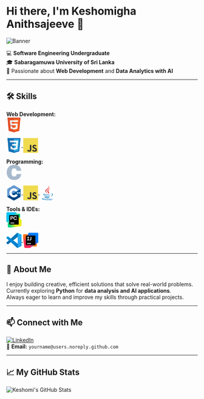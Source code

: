 # Hi there, I'm Keshomigha Anithsajeeve 👋

![Banner](https://user-images.githubusercontent.com/74038190/216651745-bf6f7f08-4821-4a5a-8f4d-28f3dc5a708b.gif)

💻 **Software Engineering Undergraduate**  
🎓 **Sabaragamuwa University of Sri Lanka**  
🚀 Passionate about **Web Development** and **Data Analytics with AI**  

---

## 🛠 Skills
**Web Development:**  
<a href="https://developer.mozilla.org/en-US/docs/Web/HTML" target="_blank">
  <img src="https://raw.githubusercontent.com/devicons/devicon/master/icons/html5/html5-original.svg" alt="HTML5" width="40" style="vertical-align:middle" />
</a>

<a href="https://developer.mozilla.org/en-US/docs/Web/CSS" target="_blank">
  <img src="https://raw.githubusercontent.com/devicons/devicon/master/icons/css3/css3-original.svg" alt="CSS3" width="40" style="vertical-align:middle" />
</a>

<a href="https://developer.mozilla.org/en-US/docs/Web/JavaScript" target="_blank">
  <img src="https://raw.githubusercontent.com/devicons/devicon/master/icons/javascript/javascript-original.svg" alt="JavaScript" width="40" style="vertical-align:middle" />
</a>


**Programming:**  
<a href="https://en.wikipedia.org/wiki/C_(programming_language)" target="_blank">
  <img src="https://raw.githubusercontent.com/devicons/devicon/master/icons/c/c-original.svg" alt="C" width="40" style="vertical-align:middle" />
</a>

<a href="https://en.wikipedia.org/wiki/C%2B%2B" target="_blank">
  <img src="https://raw.githubusercontent.com/devicons/devicon/master/icons/cplusplus/cplusplus-original.svg" alt="C++" width="40" style="vertical-align:middle" />
</a>

<a href="https://developer.mozilla.org/en-US/docs/Web/JavaScript" target="_blank">
  <img src="https://raw.githubusercontent.com/devicons/devicon/master/icons/javascript/javascript-original.svg" alt="JavaScript" width="40" style="vertical-align:middle" />
</a>

<a href="https://www.java.com/" target="_blank">
  <img src="https://raw.githubusercontent.com/devicons/devicon/master/icons/java/java-original.svg" alt="Java" width="40" style="vertical-align:middle" />
</a>

**Tools & IDEs:**   
<a href="https://www.jetbrains.com/pycharm/" target="_blank">
  <img src="https://raw.githubusercontent.com/devicons/devicon/master/icons/pycharm/pycharm-original.svg" alt="PyCharm" width="40" style="vertical-align:middle" />
</a>

<a href="https://code.visualstudio.com/" target="_blank">
  <img src="https://raw.githubusercontent.com/devicons/devicon/master/icons/vscode/vscode-original.svg" alt="VS Code" width="40" style="vertical-align:middle" />
</a>

<a href="https://www.jetbrains.com/idea/" target="_blank">
  <img src="https://raw.githubusercontent.com/devicons/devicon/master/icons/intellij/intellij-original.svg" alt="IntelliJ IDEA" width="40" style="vertical-align:middle" />
</a>


---

## 📌 About Me
I enjoy building creative, efficient solutions that solve real-world problems.  
Currently exploring **Python** for **data analysis and AI applications**.  
Always eager to learn and improve my skills through practical projects.  

---

## 📫 Connect with Me
[![LinkedIn](https://img.shields.io/badge/LinkedIn-blue?style=for-the-badge&logo=linkedin)](https://www.linkedin.com/)  
📧 **Email:** `yourname@users.noreply.github.com`

---

## 📈 My GitHub Stats
![Keshomi's GitHub Stats](https://github-readme-stats.vercel.app/api?username=YOUR_GITHUB_USERNAME&show_icons=true&theme=default)

